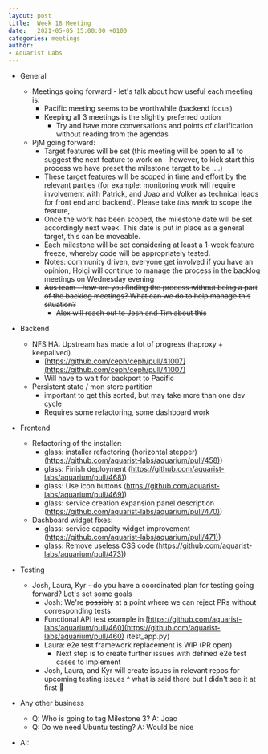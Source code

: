 ```yaml
---
layout: post
title:  Week 18 Meeting
date:   2021-05-05 15:00:00 +0100
categories: meetings
author:
- Aquarist Labs
---
```


* General
   * Meetings going forward - let's talk about how useful each meeting is.
       * Pacific meeting seems to be worthwhile (backend focus)
       * Keeping all 3 meetings is the slightly preferred option 
           * Try and have more conversations and points of clarification
             without reading from the agendas
   * PjM going forward:
       * Target features will be set (this meeting will be open to all to
         suggest the next feature to work on - however, to kick start this
         process we have preset the milestone target to be ....)
       * These target features will be scoped in time and effort by the
         relevant parties (for example: monitoring work will require
         involvement with Patrick, and Joao and Volker as technical leads for
         front end and backend). Please take *this week* to scope the feature,
       * Once the work has been scoped, the milestone date will be set
         accordingly next week. This date is put in place as a general target,
         this can be moveable.
       * Each milestone will be set considering at least a 1-week feature
         freeze, whereby code will be appropriately tested.
       * Notes: community driven, everyone get involved if you have an opinion,
         Holgi will continue to manage the process in the backlog meetings on
         Wednesday evening
       * ~~Aus team - how are you finding the process without being a part of
         the backlog meetings? What can we do to help manage this situation?~~
           * ~~Alex will reach out to Josh and Tim about this~~
  
* Backend
   * NFS HA: Upstream has made a lot of progress (haproxy + keepalived)
       * [https://github.com/ceph/ceph/pull/41007](https://github.com/ceph/ceph/pull/41007)
       * Will have to wait for backport to Pacific
   * Persistent state / mon store partition
       * important to get this sorted, but may take more than one dev cycle
       * Requires some refactoring, some dashboard work

* Frontend
   * Refactoring of the installer:
       * glass: installer refactoring (horizontal stepper)
         ([https://github.com/aquarist-labs/aquarium/pull/458)](https://github.com/aquarist-labs/aquarium/pull/458))
       * glass: Finish deployment
         ([https://github.com/aquarist-labs/aquarium/pull/468)](https://github.com/aquarist-labs/aquarium/pull/468))
       * glass: Use icon buttons
         ([https://github.com/aquarist-labs/aquarium/pull/469)](https://github.com/aquarist-labs/aquarium/pull/469))
       * glass: service creation expansion panel description
         ([https://github.com/aquarist-labs/aquarium/pull/470)](https://github.com/aquarist-labs/aquarium/pull/470))
   * Dashboard widget fixes:
       * glass: service capacity widget improvement
         ([https://github.com/aquarist-labs/aquarium/pull/471)](https://github.com/aquarist-labs/aquarium/pull/471))
       * glass: Remove useless CSS code
         ([https://github.com/aquarist-labs/aquarium/pull/473)](https://github.com/aquarist-labs/aquarium/pull/473))

* Testing
   * Josh, Laura, Kyr - do you have a coordinated plan for testing going
     forward? Let's set some goals
       * Josh: We're ~~possibly~~ at a point where we can reject PRs without
         corresponding tests
       * Functional API test example in
         [https://github.com/aquarist-labs/aquarium/pull/460](https://github.com/aquarist-labs/aquarium/pull/460)
         (test\_app.py)
       * Laura: e2e test framework replacement is WIP (PR open)
           * Next step is to create further issues with defined e2e test cases
             to implement
       * Josh, Laura, and Kyr will create issues in relevant repos for upcoming
         testing issues ^ what is said there but I didn't see it at first
         :facepalm:

* Any other business
   * Q: Who is going to tag Milestone 3? A: Joao
   * Q: Do we need Ubuntu testing? A: Would be nice

* AI:
